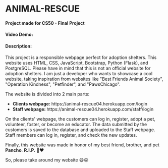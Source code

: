 # ANIMAL-RESCUE
#### Project made for CS50 - Final Project
#### Video Demo:  <URL HERE>
#### Description:
<p>This project is a responsible webpage perfect for adoption shelters. This website uses HTML, CSS, JavaScript, Bootstrap, Python (Flask), and PostgreSQL. Please have in mind that this is not an official website for adoption shelters. I am just a developer who wants to showcase a cool website, taking inspiration from websites like "Best Friends Animal Society", "Operation Kindness", "Petfinder", and "PawsChicago".</p>
<p>The website is divided into 2 main parts:</p>
<ul>
  <li><strong>Clients webpage: </strong><h>https://animal-rescue04.herokuapp.com/login</h></li>
  <li><strong>Staff webpage: </strong><h>https://animal-rescue04.herokuapp.com/staff/login</h></li>
</ul>
<p>On the clients' webpage, the customers can log in, register, adopt a pet, volunteer, foster, or become an educator. The data submitted by the customers is saved to the database and uploaded to the Staff webpage. Staff members can log in, register, and check the new updates.</p>
<p>Finally, this website was made in honor of my best friend, brother, and pet <strong>Pancho</strong>. <strong>R.I.P.</strong> 🐩♥</p>
<p>So, please take around my website 😄🙃</p>

